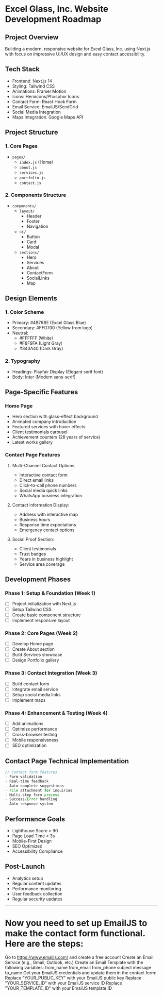 # Excel Glass, Inc. Website Development Roadmap

## Project Overview

Building a modern, responsive website for Excel Glass, Inc. using Next.js with focus on impressive UI/UX design and easy contact accessibility.

## Tech Stack

- Frontend: Next.js 14
- Styling: Tailwind CSS
- Animations: Framer Motion
- Icons: Heroicons/Phosphor Icons
- Contact Form: React Hook Form
- Email Service: EmailJS/SendGrid
- Social Media Integration
- Maps Integration: Google Maps API

## Project Structure

### 1. Core Pages

- `pages/`
  - `index.js` (Home)
  - `about.js`
  - `services.js`
  - `portfolio.js`
  - `contact.js`

### 2. Components Structure

- `components/`
  - `layout/`
    - Header
    - Footer
    - Navigation
  - `ui/`
    - Button
    - Card
    - Modal
  - `sections/`
    - Hero
    - Services
    - About
    - ContactForm
    - SocialLinks
    - Map

## Design Elements

### 1. Color Scheme

- Primary: #4B79BE (Excel Glass Blue)
- Secondary: #FFD700 (Yellow from logo)
- Neutral:
  - #FFFFFF (White)
  - #F8F9FA (Light Gray)
  - #343A40 (Dark Gray)

### 2. Typography

- Headings: Playfair Display (Elegant serif font)
- Body: Inter (Modern sans-serif)

## Page-Specific Features

### Home Page

- Hero section with glass-effect background
- Animated company introduction
- Featured services with hover effects
- Client testimonials carousel
- Achievement counters (28 years of service)
- Latest works gallery

### Contact Page Features

1. Multi-Channel Contact Options:

   - Interactive contact form
   - Direct email links
   - Click-to-call phone numbers
   - Social media quick links
   - WhatsApp business integration

2. Contact Information Display:

   - Address with interactive map
   - Business hours
   - Response time expectations
   - Emergency contact options

3. Social Proof Section:
   - Client testimonials
   - Trust badges
   - Years in business highlight
   - Service area coverage

## Development Phases

### Phase 1: Setup & Foundation (Week 1)

- [ ] Project initialization with Next.js
- [ ] Setup Tailwind CSS
- [ ] Create basic component structure
- [ ] Implement responsive layout

### Phase 2: Core Pages (Week 2)

- [ ] Develop Home page
- [ ] Create About section
- [ ] Build Services showcase
- [ ] Design Portfolio gallery

### Phase 3: Contact Integration (Week 3)

- [ ] Build contact form
- [ ] Integrate email service
- [ ] Setup social media links
- [ ] Implement maps

### Phase 4: Enhancement & Testing (Week 4)

- [ ] Add animations
- [ ] Optimize performance
- [ ] Cross-browser testing
- [ ] Mobile responsiveness
- [ ] SEO optimization

## Contact Page Technical Implementation

```javascript
// Contact form features
- Form validation
- Real-time feedback
- Auto-complete suggestions
- File attachment for inquiries
- Multi-step form process
- Success/Error handling
- Auto-response system
```

## Performance Goals

- Lighthouse Score > 90
- Page Load Time < 3s
- Mobile-First Design
- SEO Optimized
- Accessibility Compliance

## Post-Launch

- Analytics setup
- Regular content updates
- Performance monitoring
- User feedback collection
- Regular security updates

---

# Now you need to set up EmailJS to make the contact form functional. Here are the steps:

Go to https://www.emailjs.com/ and create a free account
Create an Email Service (e.g., Gmail, Outlook, etc.)
Create an Email Template with the following variables:
from_name
from_email
from_phone
subject
message
to_name
Get your EmailJS credentials and update them in the contact form:
Replace "YOUR_PUBLIC_KEY" with your EmailJS public key
Replace "YOUR_SERVICE_ID" with your EmailJS service ID
Replace "YOUR_TEMPLATE_ID" with your EmailJS template ID
